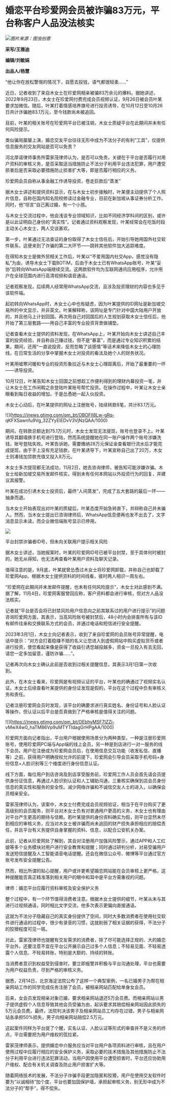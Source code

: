 # 婚恋平台珍爱网会员被诈骗83万元，平台称客户人品没法核实

![](https://inews.gtimg.com/om_bt/O6ib5Ijcggv4qsnWkCAjM3nALgAwemGxOFbpqYl4Hh38AAA/1000)_图片来源：图虫创意_

**采写/王雅迪**

**编辑/刘敏娟**

**出品人/杨慧**

“他让你在放松警惕的情况下，自愿去投钱，语气都很轻柔……”

近日，记者收到了来自木女士在珍爱网相亲被骗83万余元的爆料。据她讲述，2022年9月23日，木女士在珍爱网付费完成会员视频认证，9月26日被会员叶某要求加微信。随后，叶某打着情感培养旗号进行投资诱导，在10月12日至10月26日共计诈骗她83.1万元，至今钱款尚未被追回。

目前，叶某的相关账号在珍爱网平台已被注销，木女士质疑平台在此期间并未有任何风险提示。

类似骗局屡屡上演，婚恋交友平台往往无形中成为不法分子的有利“工具”，仅提供信息服务的交友网站是否可以免责？

河北厚诺律师事务所雷家茂律师认为，是否可以免责，关键在于平台是否履行对用户资料的审核义务，是否采取适当措施防止不法分子利用平台违法犯罪，用户遭受损害后是否采取必要措施防止损害扩大等，即是否履行相应的义务。

珍爱网会员自称从事金融工作诱导投资，卷走巨款后“蒸发”

据木女士讲述和提供资料显示，在与木女士初步接触时，叶某便主动提供了个人照片信息，自称在国内知名院校修读过金融专业，目前在新加坡从事证券分析工作。同时，他“坦言”自己离过婚，有一个小孩。

与木女士交流过程中，他会浅谈专业领域知识，比如不同经济学科间的区别，或许是以此证明自己身份的“真实性”。记者通过资料观察发现，叶某经常会在吃饭时段主动关心木女士，两人交谈甚欢。

第一步，叶某通过无法查证的身份取得了木女士信任后，开始引导她用国外社交软件联系，这便来到了诈骗的第二大环节——跳转其他软件加大追踪难度。

在得知木女士是做外贸相关工作后，叶某以“不爱用国内社交App，感觉没有隐私”为由，诱导木女士下载BOTIM，后由于木女士已有WhatsApp账号，叶某“妥协”后转向WhatsApp端继续交流。这两款软件均为互联网通讯应用程序，允许用户在全球范围内进行高清视频和语音通话。

记者观察发现，后续两人经常用WhatsApp交流，且涉及投资理财的内容也多见于该软件端。

起初转向WhatsApp时，木女士心中也有疑虑，因为叶某提供的ID网址是新加坡交易所的中文显示，并非英文。叶某解释称，该网址是专门针对中国大陆用户开放的，并且他马上计划回国。再次用自己对回国后的人生规划获取木女士信任后，他开始了第三层套路——用自己丰富的专业投资背景做铺垫。

记者查看木女士提供的资料发现，在WhatsApp上，叶某开始向木女士讲述自己丰富的投资经验，并自称自己赚过钱，但不是“暴富”，而是通过专业知识积累的结果。期间，还用“一直说投资，反而忽略了谈感情”等话术来降低木女士的心理防线，在日常生活的分享中掌握木女士对投资的看法及她个人的财务状况。

叶某用嘘寒问暖和专业的投资形象拉近与木女士心理距离后，开始了最重要的一环——诱导投资。

10月12日，叶某告知木女士回国之前想趁工作便利得到的理财内幕投资一笔，并让木女士在工作闲暇之余登陆叶某账号帮忙投资。在操作过程中，叶某让木女士亲眼看到每日收益的增加，于是怂恿她一起入伙投资。

木女士心动后，在叶某提供的网址上注册账号，陆续转款8笔，共计83.1万元。

![](https://inews.gtimg.com/om_bt/OBOFIl8Lw-gRq-
qKFXSawnfu9Vg_32ZYyEIEDvV3VjNzQAA/1000)

期间，在转款总额达到75.1万元时，木女士发现无法提现，账号也登录不上。叶某诱导其翻墙换手机号进行登陆，然而系统提醒她在同一账户操作两个账号涉嫌洗钱，账号登陆失败。叶某告诉她，需要缴纳28万元保证金查看银行流水后才能完成提现，由于手上没有充足钱款，在叶某诱导下，叶某宣称自己出了20万，木女士则凑钱加贷款充值又投入8万元。

木女士多次提现都无法成功，11月2日，她去咨询律师，被告知可能涉嫌诈骗。木女士给新加坡交易所发邮件核实，得到未有任何本网站以外投资行为的回复，并建议其报警。

叶某在成功引诱木女士投资后，最终“人间蒸发”，完成了五大套路的最后一环——抽身而退。

当木女士开始表现出对叶某的质疑后，叶某态度开始急转直下，并辩称自己并未骗人。然而，当木女士提出已咨询律师后，WhatsApp信息便再也发不出去了，文字消息显示未读，而企业微信端账号显示已停用。

![](https://inews.gtimg.com/om_bt/OZwGACUccDmy95XZ_eWD32JzR3YhLSIbTDxGBPS31B0PUAA/1000)

平台封禁诈骗者ID号，但未向关联用户提示相关风险

据木女士讲述，当她报案时，叶某的珍爱网ID号已被平台封禁，至于具体何时被封的，她无从得知，也无法再查看叶某用户资料及聊天记录。

值得注意的是，9月底，叶某就曾怂恿过木女士将珍爱网卸载，并称自己也卸载了珍爱网App。根据木女士提供资料的时间线看，彼时两人相识一周左右。

“珍爱网在此期间并未发邮件提醒，也未有任何风险提示”，木女士对此感到不满。据了解，11月4日，珍爱网客服曾回应称，客户资料都会进行审核，但对方人品没法核实。

记者就“平台是否会将已封禁风险用户信息向之前其联系过的用户进行提示”的问题咨询珍爱网方面，其表示，当高风险账号被封禁后，48小时内会排查所有与该ID有邮件往来和交换联系方式的会员，并通过电话和短信进行安全提醒。

2023年3月1日，木女士向记者表示，收到了来自珍爱网的会员账号异常提醒，电话中提示：“对方会打着稳赚不赔的名义让您进入到虚假网站中购买虚拟货币或者进行投资，使您看起来像是获得了收益引诱您越投越多，资金一旦投入有去无回，请您一定多加留意，谨防诈骗……”。

记者再次向木女士确认此前是否收到过相关提醒信息，其表示3月1日第一次收到。

此外，在木女士看来，珍爱网是有视频认证的平台，叶某也的确通过了视频实名认证。木女士后续查看叶某提供的身份证发现是假的，平台在这个过程中负有审核义务和责任。

记者注册珍爱网会员时发现，该平台的确要求进行真实姓名、身份证号和人脸认证等操作，但认证以后平台是否真做到了严格审核是值得关注的问题。

![](https://inews.gtimg.com/om_bt/OEbhyMSF7IZZi-
vMwX4w0_haTM86Vp9uMTYTIdagGrHPgAA/1000)

珍爱网方面向记者指出，平台用户根据使用场景分为两种类型，一种是注册珍爱网账号，使用珍爱网PC端与App端的线上会员，另一种是到店进行一对一服务的线下会员。用户在注册成为珍爱网会员后，在使用信息交互功能（收发私信、直播等）之前，获得用户明确授权允许的前提下，珍爱网会引导会员采取手机号码+身份信息+人脸识别等三个维度进行身份信息认证。

线下方面，每位用户到店咨询及到店享受服务前，珍爱网工作人员会首先请会员提供身份证信息，再通过人脸识别认证和人工辅助沟通，三重核实确保到店会员身份信息的真实性和服务的安全性。减少网络诈骗和不诚信交友人士的进入，以确保会员相亲安全。

雷家茂律师认为，该案中，木女士付费完成会员视频验证，相当于在平台购买了更高级别的会员服务，则平台对木女士负有对普通用户更高的义务，木女士也有理由对平台产生更高的期待与信赖。若叶某提供的身份资料确实为假，则平台显然未尽到相应的审核义务，应当对木女士被诈骗而尚未追回的财产损失承担相应的赔偿责任，并且平台有义务提供自身掌握的资料、信息，以配合公安机关办案。

此前，记者从珍爱网处了解到，其会对注册用户加强风险警示，通过APP和人工红娘等多个业务模块对用户进行安全教育和提醒；同时通过研判分析，对易受骗用户发送短信提醒及人工智能语音电话提醒。还会在微信公众号、微博等平台通过官方账号发布安全提醒公告。

然而，相比所谓的贴心提醒，用户或许更希望婚恋网站能在会员审核上更严格，这种提醒能否真正精准落到相关用户的眼中和耳中是平台方需重视的问题。

律师：婚恋平台应履行资料审核及安全保护义务

整个过程中，有一个环节值得消费者注意。根据木女士提供的细节，叶某从未与其进行过视频通话，同时相比文字交流，他多次表示更偏向直接通话。

这就为不法分子隐藏自己的真实身份提供了空间，同时大多数消费者在使用社交软件进行通话的过程中，很少有录音的习惯，这就削弱了相关证据的获得，不法分子的狡猾程度可见一斑。

对此，雷家茂律师也提醒有交友需求的消费者，除了尽可能选择正规的、大的婚恋平台外，还要注意不宜在平台公开展示自己过多个人信息；不轻易见面、不轻易透露个人信息、不轻易转账，特别是大额的、持续的转账。

当消费者意识到权益受到侵害时，要立即报警并积极与平台沟通处理，平台也需要为用户权益负责，尽到严格的审核义务。

据悉，2月14日，北京海淀法院公布了这样一个典型案例，一名已婚男子为帮在相亲网站工作的同学完成任务注册了会员，被相亲网站匹配给单身女会员。

后来，女会员发现相亲对象已婚，要求相亲网站退还5万会员费。而相亲网站以男子提供虚假个人信息导致其他会员受骗为由，起诉要求其赔偿相亲网站因此损失的5万元会员费。最终，法院判决该男子及相亲网站员工均存在过错，男子与相亲网站各承担50%损失，男子向相亲网站赔偿2.5万元。

这起案件同样为平台提了个醒，实名认证、人脸认证等形式的审查并不是义务的终点，平台需要把为用户维权的弦拉紧。

雷家茂律师表示，提供婚恋中介服务应当对平台用户各项资料进行审核，且在用户使用过程中应履行相应的安全保护义务，采取必要的技术措施及其他措施防止不法分子利用平台进行违法犯罪活动，当用户因使用平台遭受损害时，平台还应协助用户维权、配合有关机关调查及防止用户损害扩大等。

随着网络技术的发展，不法分子诈骗手段更加隐匿和狡猾，用户在使用交友软件时要为“以诚相待”加个度，平台也要加固保护墙，承担起审核义务，别无形中成为不法分子的“帮手”，得不偿失。

